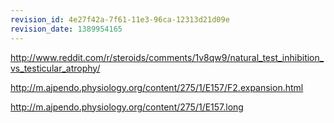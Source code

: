 ```yaml
---
revision_id: 4e27f42a-7f61-11e3-96ca-12313d21d09e
revision_date: 1389954165
---
```



http://www.reddit.com/r/steroids/comments/1v8qw9/natural_test_inhibition_vs_testicular_atrophy/

http://m.ajpendo.physiology.org/content/275/1/E157/F2.expansion.html

http://m.ajpendo.physiology.org/content/275/1/E157.long